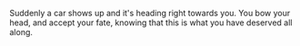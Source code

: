 Suddenly a car shows up and it's heading right towards you.
You bow your head, and accept your fate, knowing that this is what you have deserved all along.